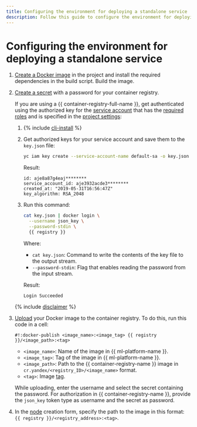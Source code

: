 ```yaml
---
title: Configuring the environment for deploying a standalone service
description: Follow this guide to configure the environment for deploying a standalone service.
---
```


# Configuring the environment for deploying a standalone service

1. [Create a Docker image](../user-images.md) in the project and install the required dependencies in the build script. Build the image.

1. [Create a secret](../data/secrets.md#create) with a password for your container registry.

   If you are using a {{ container-registry-full-name }}, get authenticated using the authorized key for the [service account](../../../iam/concepts/users/service-accounts.md) that has the [required roles](../../../container-registry/security/index.md) and is specified in the [project settings](../projects/update.md):

   1. {% include [cli-install](../../../_includes/cli-install.md) %}

   1. Get authorized keys for your service account and save them to the `key.json` file:

      ```bash
      yc iam key create --service-account-name default-sa -o key.json
      ```

      Result:

      ```text
      id: aje8a87g4eaj********
      service_account_id: aje3932acde3********
      created_at: "2019-05-31T16:56:47Z"
      key_algorithm: RSA_2048
      ```

   1. Run this command:

      ```bash
      cat key.json | docker login \
        --username json_key \
        --password-stdin \
        {{ registry }}
      ```

      Where:
      * `cat key.json`: Command to write the contents of the key file to the output stream.
      * `--password-stdin`: Flag that enables reading the password from the input stream.

      Result:

      ```text
      Login Succeeded
      ```
   {% include [disclaimer](../../../_includes/iam/authorized-keys-disclaimer.md) %}

1. [Upload](../../../container-registry/operations/docker-image/docker-image-push.md) your Docker image to the container registry. To do this, run this code in a cell:

   ```text
   #!:docker-publish <image_name>:<image_tag> {{ registry }}/<image_path>:<tag>
   ```

   * `<image_name>`: Name of the image in {{ ml-platform-name }}.
   * `<image_tag>`: Tag of the image in {{ ml-platform-name }}.
   * `<image_path>`: Path to the {{ container-registry-name }} image in `cr.yandex/<registry_ID>/<image_name>` format.
   * `<tag>`: Image [tag](../../../container-registry/concepts/docker-image.md#version).

   While uploading, enter the username and select the secret containing the password. For authorization in {{ container-registry-name }}, provide the `json_key` token type as username and the secret as password.

1. In the [node](../../concepts/deploy/index.md#node) creation form, specify the path to the image in this format: `{{ registry }}/<registry_address>:<tag>`.
